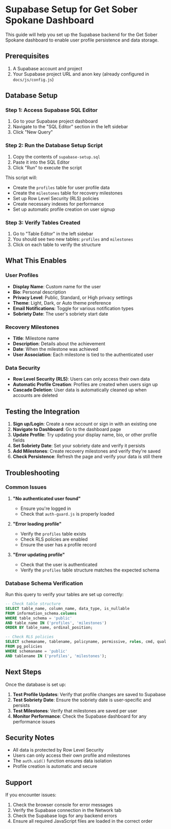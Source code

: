 # Supabase Setup for Get Sober Spokane Dashboard

This guide will help you set up the Supabase backend for the Get Sober Spokane dashboard to enable user profile persistence and data storage.

## Prerequisites

1. A Supabase account and project
2. Your Supabase project URL and anon key (already configured in `docs/js/config.js`)

## Database Setup

### Step 1: Access Supabase SQL Editor

1. Go to your Supabase project dashboard
2. Navigate to the "SQL Editor" section in the left sidebar
3. Click "New Query"

### Step 2: Run the Database Setup Script

1. Copy the contents of `supabase-setup.sql`
2. Paste it into the SQL Editor
3. Click "Run" to execute the script

This script will:
- Create the `profiles` table for user profile data
- Create the `milestones` table for recovery milestones
- Set up Row Level Security (RLS) policies
- Create necessary indexes for performance
- Set up automatic profile creation on user signup

### Step 3: Verify Tables Created

1. Go to "Table Editor" in the left sidebar
2. You should see two new tables: `profiles` and `milestones`
3. Click on each table to verify the structure

## What This Enables

### User Profiles
- **Display Name**: Custom name for the user
- **Bio**: Personal description
- **Privacy Level**: Public, Standard, or High privacy settings
- **Theme**: Light, Dark, or Auto theme preference
- **Email Notifications**: Toggle for various notification types
- **Sobriety Date**: The user's sobriety start date

### Recovery Milestones
- **Title**: Milestone name
- **Description**: Details about the achievement
- **Date**: When the milestone was achieved
- **User Association**: Each milestone is tied to the authenticated user

### Data Security
- **Row Level Security (RLS)**: Users can only access their own data
- **Automatic Profile Creation**: Profiles are created when users sign up
- **Cascade Deletion**: User data is automatically cleaned up when accounts are deleted

## Testing the Integration

1. **Sign up/Login**: Create a new account or sign in with an existing one
2. **Navigate to Dashboard**: Go to the dashboard page
3. **Update Profile**: Try updating your display name, bio, or other profile fields
4. **Set Sobriety Date**: Set your sobriety date and verify it persists
5. **Add Milestones**: Create recovery milestones and verify they're saved
6. **Check Persistence**: Refresh the page and verify your data is still there

## Troubleshooting

### Common Issues

1. **"No authenticated user found"**
   - Ensure you're logged in
   - Check that `auth-guard.js` is properly loaded

2. **"Error loading profile"**
   - Verify the `profiles` table exists
   - Check RLS policies are enabled
   - Ensure the user has a profile record

3. **"Error updating profile"**
   - Check that the user is authenticated
   - Verify the `profiles` table structure matches the expected schema

### Database Schema Verification

Run this query to verify your tables are set up correctly:

```sql
-- Check table structure
SELECT table_name, column_name, data_type, is_nullable
FROM information_schema.columns
WHERE table_schema = 'public' 
AND table_name IN ('profiles', 'milestones')
ORDER BY table_name, ordinal_position;

-- Check RLS policies
SELECT schemaname, tablename, policyname, permissive, roles, cmd, qual
FROM pg_policies
WHERE schemaname = 'public' 
AND tablename IN ('profiles', 'milestones');
```

## Next Steps

Once the database is set up:

1. **Test Profile Updates**: Verify that profile changes are saved to Supabase
2. **Test Sobriety Date**: Ensure the sobriety date is user-specific and persists
3. **Test Milestones**: Verify that milestones are saved per user
4. **Monitor Performance**: Check the Supabase dashboard for any performance issues

## Security Notes

- All data is protected by Row Level Security
- Users can only access their own profile and milestones
- The `auth.uid()` function ensures data isolation
- Profile creation is automatic and secure

## Support

If you encounter issues:
1. Check the browser console for error messages
2. Verify the Supabase connection in the Network tab
3. Check the Supabase logs for any backend errors
4. Ensure all required JavaScript files are loaded in the correct order
